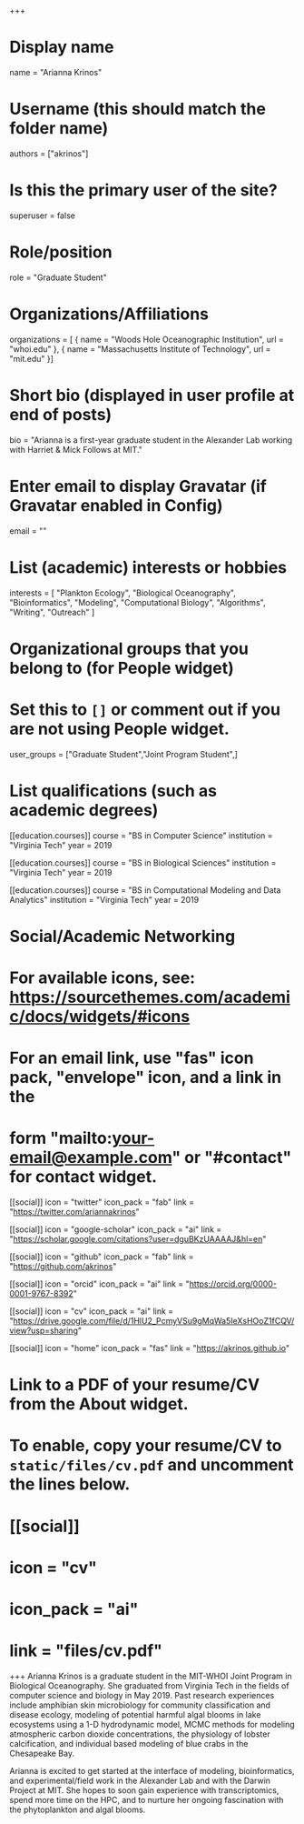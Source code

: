 +++
# Display name
name = "Arianna Krinos"

# Username (this should match the folder name)
authors = ["akrinos"]

# Is this the primary user of the site?
superuser = false

# Role/position
role = "Graduate Student"

# Organizations/Affiliations
organizations = [ { name = "Woods Hole Oceanographic Institution", url = "whoi.edu" },
				  { name = "Massachusetts Institute of Technology", url = "mit.edu" }]

# Short bio (displayed in user profile at end of posts)
bio = "Arianna is a first-year graduate student in the Alexander Lab working with Harriet & Mick Follows at MIT."

# Enter email to display Gravatar (if Gravatar enabled in Config)
email = ""

# List (academic) interests or hobbies
interests = [
  "Plankton Ecology",
  "Biological Oceanography",
  "Bioinformatics", 
  "Modeling",
  "Computational Biology",
  "Algorithms",
  "Writing",
  "Outreach"
]

# Organizational groups that you belong to (for People widget)
#   Set this to `[]` or comment out if you are not using People widget.
user_groups = ["Graduate Student","Joint Program Student",]

# List qualifications (such as academic degrees)
[[education.courses]]
  course = "BS in Computer Science"
  institution = "Virginia Tech"
  year = 2019

[[education.courses]]
  course = "BS in Biological Sciences"
  institution = "Virginia Tech"
  year = 2019
  
[[education.courses]]
  course = "BS in Computational Modeling and Data Analytics"
  institution = "Virginia Tech"
  year = 2019

# Social/Academic Networking
# For available icons, see: https://sourcethemes.com/academic/docs/widgets/#icons
#   For an email link, use "fas" icon pack, "envelope" icon, and a link in the
#   form "mailto:your-email@example.com" or "#contact" for contact widget.

[[social]]
  icon = "twitter"
  icon_pack = "fab"
  link = "https://twitter.com/ariannakrinos"

[[social]]
  icon = "google-scholar"
  icon_pack = "ai"
  link = "https://scholar.google.com/citations?user=dguBKzUAAAAJ&hl=en"

[[social]]
  icon = "github"
  icon_pack = "fab"
  link = "https://github.com/akrinos"

[[social]]
  icon = "orcid"
  icon_pack = "ai"
  link = "https://orcid.org/0000-0001-9767-8392"

[[social]]
  icon = "cv"
  icon_pack = "ai"
  link = "https://drive.google.com/file/d/1HlU2_PcmyVSu9gMqWa5IeXsHOoZ1fCQV/view?usp=sharing"
  
[[social]]
  icon = "home"
  icon_pack = "fas"
  link = "https://akrinos.github.io"


# Link to a PDF of your resume/CV from the About widget.
# To enable, copy your resume/CV to `static/files/cv.pdf` and uncomment the lines below.
# [[social]]
#   icon = "cv"
#   icon_pack = "ai"
#   link = "files/cv.pdf"

+++
Arianna Krinos is a graduate student in the MIT-WHOI Joint Program in Biological Oceanography. She graduated from Virginia Tech in the fields 
of computer science and biology in May 2019. Past research experiences include amphibian skin microbiology for community classification and
disease ecology, modeling of potential harmful algal blooms in lake ecosystems using a 1-D hydrodynamic model, MCMC methods for modeling 
atmospheric carbon dioxide concentrations, the physiology of lobster calcification, and individual based modeling of blue crabs in the Chesapeake Bay.

Arianna is excited to get started at the interface of modeling, bioinformatics, and experimental/field work in the Alexander Lab and with the Darwin
Project at MIT. She hopes to soon gain experience with transcriptomics, spend more time on the HPC, and to nurture her ongoing fascination with 
the phytoplankton and algal blooms.